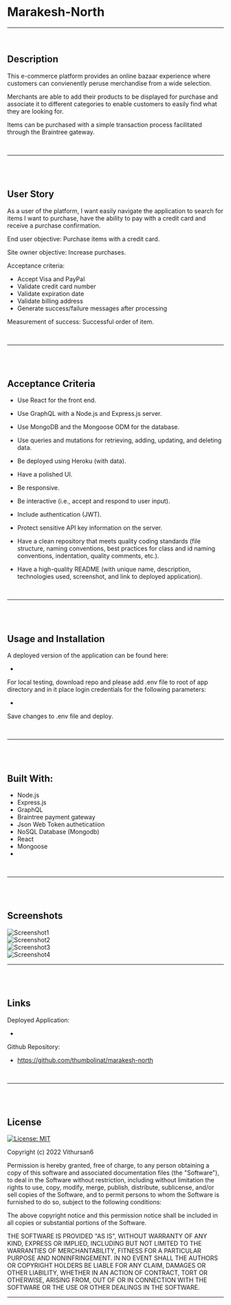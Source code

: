 # Marakesh-North

---
<br>

## Description
This e-commerce platform provides an online bazaar experience where customers can convienently peruse merchandise from a wide selection.  

Merchants are able to add their products to be displayed for purchase and associate it to different categories to enable customers to easily find what they are looking for.

Items can be purchased with a simple transaction process facilitated through the Braintree gateway.

<br>

---
<br>
<br>

## User Story

As a user of the platform, I want easily navigate the application to search for items I want to purchase, have the ability to pay with a credit card and receive a purchase confirmation. 

End user objective: Purchase items with a credit card. 

Site owner objective: Increase purchases.

Acceptance criteria: 

* Accept Visa and PayPal 
* Validate credit card number 
* Validate expiration date 
* Validate billing address 
* Generate success/failure messages after processing

Measurement of success: Successful order of item.

<br>

---
<br>
<br>

## Acceptance Criteria

- Use React for the front end.

- Use GraphQL with a Node.js and Express.js server.

- Use MongoDB and the Mongoose ODM for the database.

- Use queries and mutations for retrieving, adding, updating, and deleting data. 

- Be deployed using Heroku (with data).

- Have a polished UI.

- Be responsive.

- Be interactive (i.e., accept and respond to user input).

- Include authentication (JWT).

- Protect sensitive API key information on the server.

- Have a clean repository that meets quality coding standards (file structure, naming conventions, best practices for class and id naming conventions, indentation,       quality comments, etc.).

- Have a high-quality README (with unique name, description, technologies used, screenshot, and link to deployed application).

<br>

---
<br>
<br>


## Usage and Installation

A deployed version of the application can be found here:

 - 

For local testing, download repo and please add .env file to root of app directory and in it place login credentials for the following parameters:

 - 

Save changes to .env file and deploy.

<br>

---
<br>
<br>

## Built With:

- Node.js
- Express.js
- GraphQL
- Braintree payment gateway
- Json Web Token autheticatiion
- NoSQL Database (Mongodb)
- React
- Mongoose
- 
<br>

---
<br>
<br>

## Screenshots

![Screenshot1](./content/images/pic1.png)
<br>
![Screenshot2](./content/images/pic2.png)
<br>
![Screenshot3](./content/images/pic3.png)
<br>
![Screenshot4](./content/images/pic4.png)
<br>

---
<br>
<br>

## Links

Deployed Application:

 - 

Github Repository:

 - https://github.com/thumbolinat/marakesh-north

<br>

---
<br>
<br>

## License

[![License: MIT](https://img.shields.io/badge/License-MIT-yellow.svg)](https://opensource.org/licenses/MIT)

Copyright (c) 2022 Vithursan6

Permission is hereby granted, free of charge, to any person obtaining a copy
of this software and associated documentation files (the "Software"), to deal
in the Software without restriction, including without limitation the rights
to use, copy, modify, merge, publish, distribute, sublicense, and/or sell
copies of the Software, and to permit persons to whom the Software is
furnished to do so, subject to the following conditions:

The above copyright notice and this permission notice shall be included in all
copies or substantial portions of the Software.

THE SOFTWARE IS PROVIDED "AS IS", WITHOUT WARRANTY OF ANY KIND, EXPRESS OR
IMPLIED, INCLUDING BUT NOT LIMITED TO THE WARRANTIES OF MERCHANTABILITY,
FITNESS FOR A PARTICULAR PURPOSE AND NONINFRINGEMENT. IN NO EVENT SHALL THE
AUTHORS OR COPYRIGHT HOLDERS BE LIABLE FOR ANY CLAIM, DAMAGES OR OTHER
LIABILITY, WHETHER IN AN ACTION OF CONTRACT, TORT OR OTHERWISE, ARISING FROM,
OUT OF OR IN CONNECTION WITH THE SOFTWARE OR THE USE OR OTHER DEALINGS IN THE
SOFTWARE.
<br>

---
